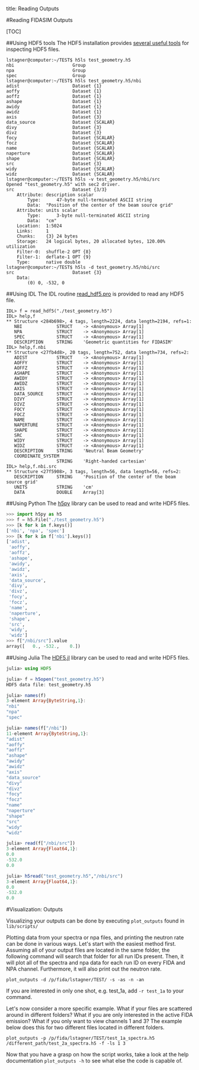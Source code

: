 title: Reading Outputs

#Reading FIDASIM Outputs

[TOC]

##Using HDF5 tools
The HDF5 installation provides [several useful tools](https://www.hdfgroup.org/products/hdf5_tools/index.html#cmd) for inspecting HDF5 files.
```
lstagner@computer:~/TEST$ h5ls test_geometry.h5
nbi                      Group
npa                      Group
spec                     Group
lstagner@computer:~/TEST$ h5ls test_geometry.h5/nbi
adist                    Dataset {1}
aoffy                    Dataset {1}
aoffz                    Dataset {1}
ashape                   Dataset {1}
awidy                    Dataset {1}
awidz                    Dataset {1}
axis                     Dataset {3}
data_source              Dataset {SCALAR}
divy                     Dataset {3}
divz                     Dataset {3}
focy                     Dataset {SCALAR}
focz                     Dataset {SCALAR}
name                     Dataset {SCALAR}
naperture                Dataset {SCALAR}
shape                    Dataset {SCALAR}
src                      Dataset {3}
widy                     Dataset {SCALAR}
widz                     Dataset {SCALAR}
lstagner@computer:~/TEST$ h5ls -v test_geometry.h5/nbi/src
Opened "test_geometry.h5" with sec2 driver.
src                      Dataset {3/3}
    Attribute: description scalar
        Type:      47-byte null-terminated ASCII string
        Data:  "Position of the center of the beam source grid"
    Attribute: units scalar
        Type:      3-byte null-terminated ASCII string
        Data:  "cm"
    Location:  1:5024
    Links:     1
    Chunks:    {3} 24 bytes
    Storage:   24 logical bytes, 20 allocated bytes, 120.00% utilization
    Filter-0:  shuffle-2 OPT {8}
    Filter-1:  deflate-1 OPT {9}
    Type:      native double
lstagner@computer:~/TEST$ h5ls -d test_geometry.h5/nbi/src
src                      Dataset {3}
    Data:
        (0) 0, -532, 0
```

##Using IDL
The IDL routine [read_hdf5.pro](|url|/sourcefile/read_hdf5.pro.html) is provided to read any HDF5 file.

```idl
IDL> f = read_hdf5("./test_geometry.h5")
IDL> help,f
** Structure <284b698>, 4 tags, length=2224, data length=2194, refs=1:
   NBI             STRUCT    -> <Anonymous> Array[1]
   NPA             STRUCT    -> <Anonymous> Array[1]
   SPEC            STRUCT    -> <Anonymous> Array[1]
   DESCRIPTION     STRING    'Geometric quantities for FIDASIM'
IDL> help,f.nbi
** Structure <27fb4d8>, 20 tags, length=752, data length=734, refs=2:
   ADIST           STRUCT    -> <Anonymous> Array[1]
   AOFFY           STRUCT    -> <Anonymous> Array[1]
   AOFFZ           STRUCT    -> <Anonymous> Array[1]
   ASHAPE          STRUCT    -> <Anonymous> Array[1]
   AWIDY           STRUCT    -> <Anonymous> Array[1]
   AWIDZ           STRUCT    -> <Anonymous> Array[1]
   AXIS            STRUCT    -> <Anonymous> Array[1]
   DATA_SOURCE     STRUCT    -> <Anonymous> Array[1]
   DIVY            STRUCT    -> <Anonymous> Array[1]
   DIVZ            STRUCT    -> <Anonymous> Array[1]
   FOCY            STRUCT    -> <Anonymous> Array[1]
   FOCZ            STRUCT    -> <Anonymous> Array[1]
   NAME            STRUCT    -> <Anonymous> Array[1]
   NAPERTURE       STRUCT    -> <Anonymous> Array[1]
   SHAPE           STRUCT    -> <Anonymous> Array[1]
   SRC             STRUCT    -> <Anonymous> Array[1]
   WIDY            STRUCT    -> <Anonymous> Array[1]
   WIDZ            STRUCT    -> <Anonymous> Array[1]
   DESCRIPTION     STRING    'Neutral Beam Geometry'
   COORDINATE_SYSTEM
                   STRING    'Right-handed cartesian'
IDL> help,f.nbi.src
** Structure <27f5908>, 3 tags, length=56, data length=56, refs=2:
   DESCRIPTION     STRING    'Position of the center of the beam source grid'
   UNITS           STRING    'cm'
   DATA            DOUBLE    Array[3]
```

##Using Python
The [h5py](http://www.h5py.org) library can be used to read and write HDF5 files.

```python
>>> import h5py as h5
>>> f = h5.File("./test_geometry.h5")
>>> [k for k in f.keys()]
['nbi', 'npa', 'spec']
>>> [k for k in f['nbi'].keys()]
['adist',
 'aoffy',
 'aoffz',
 'ashape',
 'awidy',
 'awidz',
 'axis',
 'data_source',
 'divy',
 'divz',
 'focy',
 'focz',
 'name',
 'naperture',
 'shape',
 'src',
 'widy',
 'widz']
>>> f["/nbi/src"].value
array([   0., -532.,    0.])
```

##Using Julia
The [HDF5.jl](https://github.com/JuliaLang/HDF5.jl) library can be used to read and write HDF5 files.
```julia
julia> using HDF5

julia> f = h5open("test_geometry.h5")
HDF5 data file: test_geometry.h5

julia> names(f)
3-element Array{ByteString,1}:
"nbi" 
"npa" 
"spec"

julia> names(f["/nbi"])
11-element Array{ByteString,1}:
"adist"
"aoffy"
"aoffz"
"ashape"
"awidy"
"awidz"
"axis"
"data_source"
"divy"
"divz"
"focy"
"focz"
"name"
"naperture"
"shape"
"src"
"widy"
"widz"

julia> read(f["/nbi/src"])
3-element Array{Float64,1}:
0.0
-532.0
0.0

julia> h5read("test_geometry.h5","/nbi/src")
3-element Array{Float64,1}:
0.0
-532.0
0.0
```

#Visualization: Outputs

Visualizing your outputs can be done by executing `plot_outputs` found in `lib/scripts/`

Plotting data from your spectra or npa files, and printing the neutron rate can be done in various ways.
Let's start with the easiest method first.
Assuming all of your output files are located in the same folder, the following command will search that folder for all run IDs present.
Then, it will plot all of the spectra and npa data for each run ID on every FIDA and NPA channel.
Furthermore, it will also print out the neutron rate.
```
plot_outputs -d /p/fida/lstagner/TEST/ -s -as -n -an
```
If you are interested in only one shot, e.g. test_1a, add `-r test_1a` to your command.

Let's now consider a more specific example.
What if your files are scattered around in different folders?
What if you are only interested in the active FIDA emission?
What if you only want to view channels 1 and 3?
The example below does this for two different files located in different folders.
```
plot_outputs -p /p/fida/lstagner/TEST/test_1a_spectra.h5 /different_path/test_2a_spectra.h5 -f -ls 1 3
```

Now that you have a grasp on how the script works, take a look at the help documentation `plot_outputs -h` to see what else the code is capable of.
